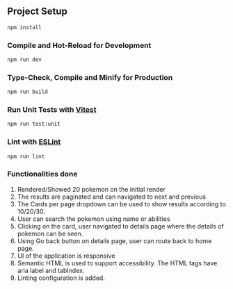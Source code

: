 ## Project Setup

```sh
npm install
```

### Compile and Hot-Reload for Development

```sh
npm run dev
```

### Type-Check, Compile and Minify for Production

```sh
npm run build
```

### Run Unit Tests with [Vitest](https://vitest.dev/)

```sh
npm run test:unit
```

### Lint with [ESLint](https://eslint.org/)

```sh
npm run lint
```

### Functionalities done 
1. Rendered/Showed 20 pokemon on the initial render
2. The results are paginated and can navigated to next and previous
3. The Cards per page dropdown can be used to show results according to 10/20/30.
4. User can search the pokemon using name or abilities
5. Clicking on the card, user navigated to details page where the details of pokemon can be seen.
6. Using Go back button on details page, user can route back to home page.
7. UI of the application is responsive
8. Semantic HTML is used to support accessibility. The HTML tags have aria label and tabIndex.
9. Linting configuration is added.

